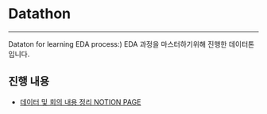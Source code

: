 # Datathon
----
Dataton for learning EDA process:)
EDA 과정을 마스터하기위해 진행한 데이터톤입니다.  

## 진행 내용
- [데이터 및 회의 내용 정리 NOTION PAGE](https://www.notion.so/1-76422e5b26e74d22b274c4b96b83e408)
